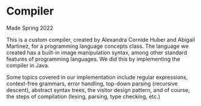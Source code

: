 # Compiler
Made Spring 2022

This is a custom compiler, created
by Alexandra Cornide Huber and Abigail Martinez,
for a programming language concepts class.
The language we created has a built-in image manipulation syntax, among other standard features of programming languages.
We did this by implementing the compiler in Java.

Some topics covered in our implementation include regular expressions, context-free grammars, error handling,
top-down parsing (recursive descent), abstract syntax trees, the visitor design pattern, and of course, the steps of compilation
(lexing, parsing, type checking, etc.)
